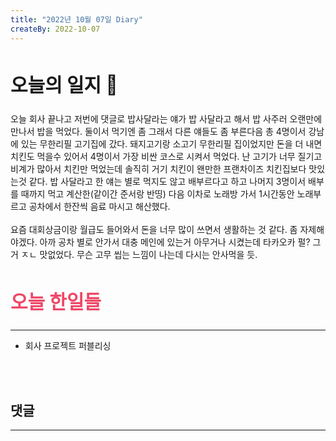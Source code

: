 ```yaml
---
title: "2022년 10월 07일 Diary"
createBy: 2022-10-07
---
```



##  <h2 style="font-size: 30px">오늘의 일지 🎪</h2>
오늘 회사 끝나고 저번에 댓글로 밥사달라는 얘가 밥 사달라고 해서 밥 사주러 오랜만에 만나서 밥을 먹었다. 둘이서 먹기엔 좀 그래서 다른 얘들도 좀 부른다음 총 4명이서 강남에 있는 무한리필 고기집에 갔다. 돼지고기랑 소고기 무한리필 집이었지만 돈을 더 내면 치킨도 먹을수 있어서 4명이서 가장 비싼 코스로 시켜서 먹었다. 난 고기가 너무 질기고 비계가 많아서 치킨만 먹었는데 솔직히 거기 치킨이 왠만한 프랜차이즈 치킨집보다 맛있는것 같다. 밥 사달라고 한 얘는 별로 먹지도 않고 배부르다고 하고 나머지 3명이서 배부를 때까지 먹고 계산한(같이간 준서랑 반띵) 다음 이차로 노래방 가서 1시간동안 노래부르고 공차에서 한잔씩 음료 마시고 해산했다.
<br>
<br>
요즘 대회상금이랑 월급도 들어와서 돈을 너무 많이 쓰면서 생활하는 것 같다. 좀 자제해야겠다. 아까 공차 별로 안가서 대충 메인에 있는거 아무거나 시켰는데 타카오카 펄? 그거 ㅈㄴ 맛없었다. 무슨 고무 씹는 느낌이 나는데 다시는 안사먹을 듯.


## <h2 style="color: #ee4867; font-size: 30px">오늘 한일들</h2>
--- 
- 회사 프로젝트 퍼블리싱
<br>
<br>

## 댓글
---
<br>

<Comment />
